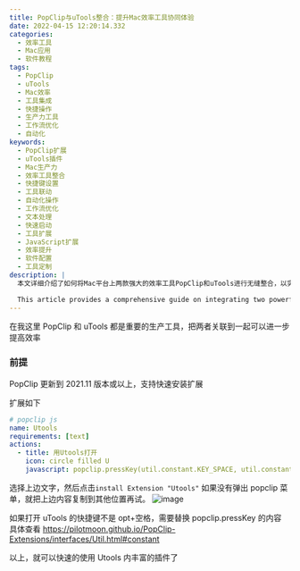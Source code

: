```yaml
---
title: PopClip与uTools整合：提升Mac效率工具协同体验
date: 2022-04-15 12:20:14.332
categories:
  - 效率工具
  - Mac应用
  - 软件教程
tags:
  - PopClip
  - uTools
  - Mac效率
  - 工具集成
  - 快捷操作
  - 生产力工具
  - 工作流优化
  - 自动化
keywords:
  - PopClip扩展
  - uTools插件
  - Mac生产力
  - 效率工具整合
  - 快捷键设置
  - 工具联动
  - 自动化操作
  - 工作流优化
  - 文本处理
  - 快速启动
  - 工具扩展
  - JavaScript扩展
  - 效率提升
  - 软件配置
  - 工具定制
description: |
  本文详细介绍了如何将Mac平台上两款强大的效率工具PopClip和uTools进行无缝整合，以实现更高效的工作流程。文章首先介绍了PopClip的扩展机制和uTools的基本功能，然后通过具体的JavaScript代码实现了两者的联动。重点讲解了PopClip扩展的配置过程，包括YAML格式的扩展定义、快捷键设置和文本处理逻辑。同时提供了完整的安装步骤和常见问题解决方案，帮助用户快速实现工具整合。此外，还介绍了如何根据个人需求自定义快捷键和扩展功能，使工具组合更贴合个人使用习惯。通过本文的配置方法，用户可以充分发挥PopClip的文本处理能力和uTools的插件生态优势，显著提升日常工作效率。

  This article provides a comprehensive guide on integrating two powerful Mac productivity tools: PopClip and uTools, to achieve an enhanced workflow efficiency. It begins with an introduction to PopClip's extension mechanism and uTools' core functionalities, followed by a detailed implementation of their integration using JavaScript. The article focuses on the configuration process of PopClip extensions, including YAML-format extension definitions, hotkey settings, and text processing logic. Complete installation steps and troubleshooting solutions are provided to help users quickly achieve tool integration. Additionally, it covers customization options for hotkeys and extension features, allowing users to tailor the tool combination to their specific needs. Through the configuration methods outlined in this article, users can fully leverage PopClip's text processing capabilities and uTools' plugin ecosystem, significantly improving their daily work efficiency. The guide emphasizes practical implementation while maintaining flexibility for personal customization, making it valuable for both beginners and advanced users looking to optimize their Mac workflow.
---
```


在我这里 PopClip 和 uTools 都是重要的生产工具，把两者关联到一起可以进一步提高效率

### 前提

PopClip 更新到 2021.11 版本或以上，支持快速安装扩展

扩展如下

```yml
# popclip js
name: Utools
requirements: [text]
actions:
  - title: 用Utools打开
    icon: circle filled U
    javascript: popclip.pressKey(util.constant.KEY_SPACE, util.constant.MODIFIER_OPTION);popclip.pasteText(popclip.input.text)
```

选择上边文字，然后点击`install Extension "Utools"`
如果没有弹出 popclip 菜单，就把上边内容复制到其他位置再试。
![image](https://cdn.jsdelivr.net/gh/houxiaozhao/imageLibrary@master/uPic/2022/05/20/KyGHW6.png)

如果打开 uTools 的快捷键不是 opt+空格，需要替换 popclip.pressKey 的内容
具体查看
https://pilotmoon.github.io/PopClip-Extensions/interfaces/Util.html#constant

以上，就可以快速的使用 Utools 内丰富的插件了
